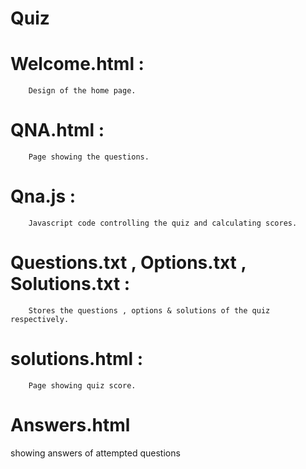 # Quiz
# Welcome.html : 
        Design of the home page.
# QNA.html :
        Page showing the questions.
# Qna.js :
        Javascript code controlling the quiz and calculating scores.
# Questions.txt , Options.txt , Solutions.txt :
        Stores the questions , options & solutions of the quiz respectively.
# solutions.html :
        Page showing quiz score.
# Answers.html
   showing answers of  attempted questions
